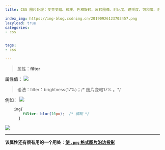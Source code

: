 ```yaml
---
title: CSS 图片处理：变亮变暗、模糊、色相旋转、反转图像、对比度、透明度、饱和度、对比度、将图像转换为深褐色、灰度图像

index_img: https://img-blog.csdnimg.cn/20190926123703457.png
lazyload: true
categories:
- css


tags:
- css

---
```







> 属性：**filter**

属性值：
![](https://img-blog.csdnimg.cn/20190926123520200.png)

> 语法：filter：brightness(17%)；/* 图片变暗17% 。*/


例如：
![](https://img-blog.csdnimg.cn/20190926123703457.png)
```css
	img{
	    filter: blur(10px);  /* 模糊 */
	  }
```
![](https://img-blog.csdnimg.cn/20190926123711393.png)


---

**该属性还有很有用的一个用处：[使 `.png` 格式图片沿边投影](https://blog.csdn.net/qq_42618566/article/details/104279168)**


